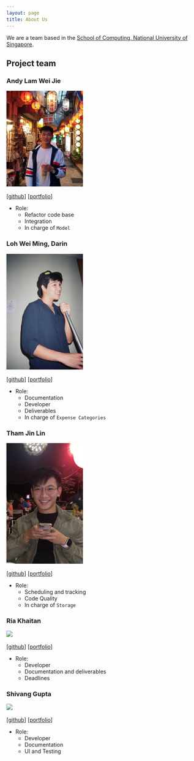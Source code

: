 ```yaml
---
layout: page
title: About Us
---
```


We are a team based in the [School of Computing, National University of Singapore](http://www.comp.nus.edu.sg).

## Project team

### Andy Lam Wei Jie

<img src="images/lamwj98.png" width="200px">

[[github](https://github.com/lamwj98)]
[[portfolio](team/lamwj98.md)]

- Role:
  - Refactor code base
  - Integration
  - In charge of `Model`

### Loh Wei Ming, Darin

<img src="images/talkintomato.png" width="200px">

[[github](http://github.com/talkintomato)]
[[portfolio](team/talkintomato.md)]

- Role:
  - Documentation
  - Developer
  - Deliverables
  - In charge of `Expense Categories`
  
### Tham Jin Lin

<img src="images/jltham.png" width="200px">

[[github](http://github.com/jltham)]
[[portfolio](team/jltham.md)]

- Role:
  - Scheduling and tracking
  - Code Quality
  - In charge of `Storage`

### Ria Khaitan

<img src="images/riakhaitan.png" width="200px">

[[github](http://github.com/riakhaitan)] [[portfolio](team/riakhaitan.md)]

- Role:
  - Developer
  - Documentation and deliverables
  - Deadlines

### Shivang Gupta

<img src="images/shivang211.png" width="200px">

[[github](http://github.com/Shivang211)]
[[portfolio](team/shivang211.md)]

- Role:
  - Developer
  - Documentation
  - UI and Testing
